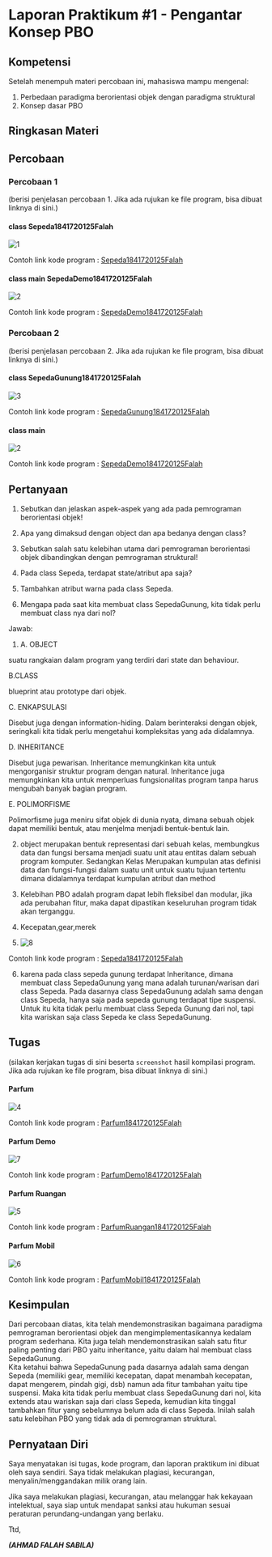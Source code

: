 # Laporan Praktikum #1 - Pengantar Konsep PBO

## Kompetensi

Setelah menempuh materi percobaan ini, mahasiswa mampu mengenal: 
1. Perbedaan paradigma berorientasi objek dengan paradigma struktural 
2. Konsep dasar PBO 
 

## Ringkasan Materi

## Percobaan

### Percobaan 1

(berisi penjelasan percobaan 1. Jika ada rujukan ke file program, bisa dibuat linknya di sini.)

#### class Sepeda1841720125Falah

![1](img/1.png)

Contoh link kode program : [Sepeda1841720125Falah](../../src/1_Pengantar_Konsep_PBO/Sepeda1841720125Falah.java)

#### class main SepedaDemo1841720125Falah

![2](img/2.png)

Contoh link kode program : [SepedaDemo1841720125Falah](../../src/1_Pengantar_Konsep_PBO/SepedaDemo1841720125Falah.java)

### Percobaan 2

(berisi penjelasan percobaan 2. Jika ada rujukan ke file program, bisa dibuat linknya di sini.)

#### class SepedaGunung1841720125Falah

![3](img/3.png)

Contoh link kode program : [SepedaGunung1841720125Falah](../../src/1_Pengantar_Konsep_PBO/SepedaGunung1841720125Falah.java)

#### class main

![2](img/2.png)

Contoh link kode program : [SepedaDemo1841720125Falah](../../src/1_Pengantar_Konsep_PBO/SepedaDemo1841720125Falah.java)


## Pertanyaan

1. Sebutkan dan jelaskan aspek-aspek yang ada pada pemrograman berorientasi objek! 


2. Apa yang dimaksud dengan object dan apa bedanya dengan class? 


3. Sebutkan salah satu kelebihan utama dari pemrograman berorientasi objek dibandingkan dengan pemrograman struktural! 


4. Pada class Sepeda, terdapat state/atribut apa saja?  


5. Tambahkan atribut warna pada class Sepeda.


6. Mengapa pada saat kita membuat class SepedaGunung, kita tidak perlu membuat class nya dari nol? 
 

Jawab:

1. A. OBJECT 

suatu rangkaian dalam program yang terdiri dari state dan behaviour.

B.CLASS

blueprint atau prototype dari objek.

C. ENKAPSULASI

Disebut juga dengan information-hiding. Dalam berinteraksi dengan objek, seringkali kita tidak perlu mengetahui 
kompleksitas yang ada didalamnya. 

D. INHERITANCE

Disebut juga pewarisan. Inheritance memungkinkan kita untuk mengorganisir struktur program dengan natural. 
Inheritance juga memungkinkan kita untuk memperluas fungsionalitas program tanpa harus mengubah banyak bagian program. 

E. POLIMORFISME

Polimorfisme juga meniru sifat objek di dunia nyata, dimana sebuah objek dapat memiliki bentuk,
atau menjelma menjadi bentuk-bentuk lain.

2. object merupakan bentuk representasi dari sebuah kelas, membungkus data dan fungsi bersama menjadi suatu unit atau 
entitas dalam sebuah program komputer.
Sedangkan  Kelas Merupakan kumpulan atas definisi data dan fungsi-fungsi dalam suatu unit untuk suatu tujuan tertentu 
dimana didalamnya terdapat kumpulan atribut dan method

3. Kelebihan PBO adalah program dapat lebih fleksibel dan modular, jika ada perubahan fitur, maka dapat dipastikan 
keseluruhan program tidak akan terganggu.

4. Kecepatan,gear,merek

5. ![8](img/8.png)

Contoh link kode program : [Sepeda1841720125Falah](../../src/1_Pengantar_Konsep_PBO/Sepeda1841720125Falah.java)

6. karena pada class sepeda gunung terdapat Inheritance, dimana  membuat class SepedaGunung yang mana adalah 
turunan/warisan dari class Sepeda. Pada dasarnya class SepedaGunung adalah sama dengan class Sepeda, hanya 
saja pada sepeda gunung terdapat tipe suspensi. Untuk itu kita tidak perlu membuat class Sepeda Gunung dari nol, 
tapi kita wariskan saja class Sepeda ke class SepedaGunung.

## Tugas

(silakan kerjakan tugas di sini beserta `screenshot` hasil kompilasi program. Jika ada rujukan ke file program, bisa dibuat linknya di sini.)

#### Parfum

![4](img/4.png)

Contoh link kode program : [Parfum1841720125Falah](../../src/1_Pengantar_Konsep_PBO/Parfum1841720125Falah.java)

#### Parfum Demo

![7](img/7.png)


Contoh link kode program : [ParfumDemo1841720125Falah](../../src/1_Pengantar_Konsep_PBO/ParfumDemo1841720125Falah.java)

#### Parfum Ruangan

![5](img/5.png)

Contoh link kode program : [ParfumRuangan1841720125Falah](../../src/1_Pengantar_Konsep_PBO/ParfumRuangan1841720125Falah.java)

#### Parfum Mobil

![6](img/6.png)

Contoh link kode program : [ParfumMobil1841720125Falah](../../src/1_Pengantar_Konsep_PBO/ParfumMobil1841720125Falah.java)

## Kesimpulan

Dari percobaan diatas, kita telah mendemonstrasikan bagaimana paradigma pemrograman berorientasi objek dan 
mengimplementasikannya kedalam program sederhana. Kita juga telah mendemonstrasikan salah satu fitur paling 
penting dari PBO yaitu inheritance, yaitu dalam hal membuat class SepedaGunung.  
Kita ketahui bahwa SepedaGunung pada dasarnya adalah sama dengan Sepeda (memiliki gear, memiliki kecepatan,
dapat menambah kecepatan, dapat mengerem, pindah gigi, dsb) namun ada fitur tambahan yaitu tipe suspensi.
Maka kita tidak perlu membuat class SepedaGunung dari nol, kita extends atau wariskan saja dari class Sepeda,
kemudian kita tinggal tambahkan fitur yang sebelumnya belum ada di class Sepeda. Inilah salah satu kelebihan 
PBO yang tidak ada di pemrograman struktural. 

## Pernyataan Diri

Saya menyatakan isi tugas, kode program, dan laporan praktikum ini dibuat oleh saya sendiri. Saya tidak melakukan plagiasi, kecurangan, menyalin/menggandakan milik orang lain.

Jika saya melakukan plagiasi, kecurangan, atau melanggar hak kekayaan intelektual, saya siap untuk mendapat sanksi atau hukuman sesuai peraturan perundang-undangan yang berlaku.

Ttd,

***(AHMAD FALAH SABILA)***
